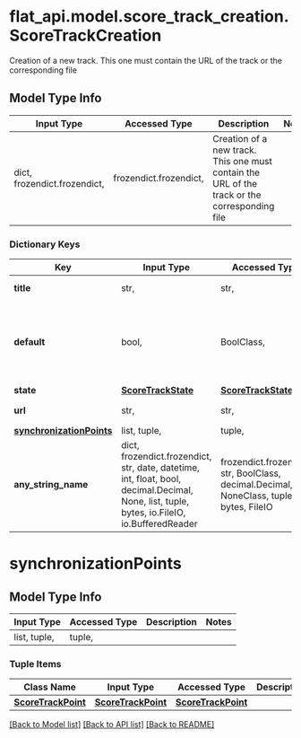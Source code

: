 # flat_api.model.score_track_creation.ScoreTrackCreation

Creation of a new track. This one must contain the URL of the track or the corresponding file 

## Model Type Info
Input Type | Accessed Type | Description | Notes
------------ | ------------- | ------------- | -------------
dict, frozendict.frozendict,  | frozendict.frozendict,  | Creation of a new track. This one must contain the URL of the track or the corresponding file  | 

### Dictionary Keys
Key | Input Type | Accessed Type | Description | Notes
------------ | ------------- | ------------- | ------------- | -------------
**title** | str,  | str,  | Title of the track | [optional] 
**default** | bool,  | BoolClass,  | True if the track should be used as default audio source | [optional] 
**state** | [**ScoreTrackState**](ScoreTrackState.md) | [**ScoreTrackState**](ScoreTrackState.md) |  | [optional] 
**url** | str,  | str,  | The URL of the track | [optional] 
**[synchronizationPoints](#synchronizationPoints)** | list, tuple,  | tuple,  |  | [optional] 
**any_string_name** | dict, frozendict.frozendict, str, date, datetime, int, float, bool, decimal.Decimal, None, list, tuple, bytes, io.FileIO, io.BufferedReader | frozendict.frozendict, str, BoolClass, decimal.Decimal, NoneClass, tuple, bytes, FileIO | any string name can be used but the value must be the correct type | [optional]

# synchronizationPoints

## Model Type Info
Input Type | Accessed Type | Description | Notes
------------ | ------------- | ------------- | -------------
list, tuple,  | tuple,  |  | 

### Tuple Items
Class Name | Input Type | Accessed Type | Description | Notes
------------- | ------------- | ------------- | ------------- | -------------
[**ScoreTrackPoint**](ScoreTrackPoint.md) | [**ScoreTrackPoint**](ScoreTrackPoint.md) | [**ScoreTrackPoint**](ScoreTrackPoint.md) |  | 

[[Back to Model list]](../../README.md#documentation-for-models) [[Back to API list]](../../README.md#documentation-for-api-endpoints) [[Back to README]](../../README.md)

